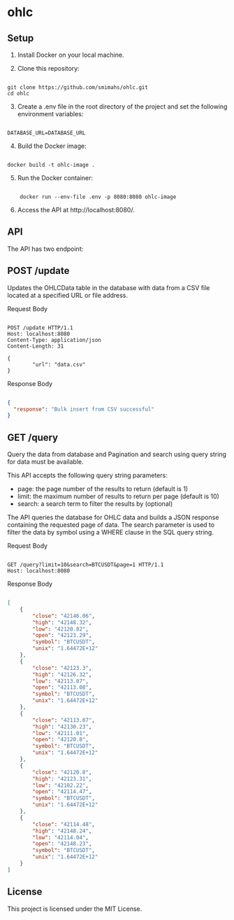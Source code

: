 # ohlc
## Setup

1.    Install Docker on your local machine.

2.    Clone this repository:


```

git clone https://github.com/smimahs/ohlc.git
cd ohlc

```

3.  Create a .env file in the root directory of the project and set the following environment variables:


```

DATABASE_URL=DATABASE_URL

```

4.  Build the Docker image:


```

docker build -t ohlc-image .

```

5.  Run the Docker container:

```

    docker run --env-file .env -p 8080:8080 ohlc-image

```

6.    Access the API at http://localhost:8080/<api>.

## API

The API has two endpoint:
## POST /update

Updates the OHLCData table in the database with data from a CSV file located at a specified URL or file address.

Request Body

```

POST /update HTTP/1.1
Host: localhost:8080
Content-Type: application/json
Content-Length: 31

{
        "url": "data.csv"
}

```

Response Body

```json

{
  "response": "Bulk insert from CSV successful"
}
```

## GET /query

Query the data from database and Pagination and search using query string for data must be available.

This API accepts the following query string parameters:

*    page: the page number of the results to return (default is 1)
*    limit: the maximum number of results to return per page (default is 10)
*    search: a search term to filter the results by (optional)

The API queries the database for OHLC data and builds a JSON response containing the requested page of data. The search parameter is used to filter the data by symbol using a WHERE clause in the SQL query string.

Request Body

```

GET /query?limit=10&search=BTCUSDT&page=1 HTTP/1.1
Host: localhost:8080

```

Response Body

```json

[
    {
        "close": "42146.06",
        "high": "42148.32",
        "low": "42120.82",
        "open": "42123.29",
        "symbol": "BTCUSDT",
        "unix": "1.64472E+12"
    },
    {
        "close": "42123.3",
        "high": "42126.32",
        "low": "42113.07",
        "open": "42113.08",
        "symbol": "BTCUSDT",
        "unix": "1.64472E+12"
    },
    {
        "close": "42113.07",
        "high": "42130.23",
        "low": "42111.01",
        "open": "42120.8",
        "symbol": "BTCUSDT",
        "unix": "1.64472E+12"
    },
    {
        "close": "42120.8",
        "high": "42123.31",
        "low": "42102.22",
        "open": "42114.47",
        "symbol": "BTCUSDT",
        "unix": "1.64472E+12"
    },
    {
        "close": "42114.48",
        "high": "42148.24",
        "low": "42114.04",
        "open": "42148.23",
        "symbol": "BTCUSDT",
        "unix": "1.64472E+12"
    }
]

```

## License

This project is licensed under the MIT License.